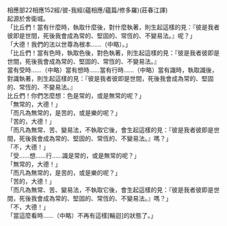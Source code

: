 相應部22相應152經/彼-我經(蘊相應/蘊篇/修多羅)(莊春江譯)  
起源於舍衛城。  
「比丘們！當有什麼時，執取什麼後，對什麼執著，則生起這樣的見：『彼是我者彼即是世間，死後我會成為常的、堅固的、常恆的、不變易法。』呢？」  
「大德！我們的法以世尊為根本……（中略）。」  
「比丘們！當有色時，執取色後，對色執著，則生起這樣的見：『彼是我者彼即是世間，死後我會成為常的、堅固的、常恆的、不變易法。』  
當有受時……（中略）當有想時……當有行時……（中略）當有識時，執取識後，對識執著，則生起這樣的見：『彼是我者彼即是世間，死後我會成為常的、堅固的、常恆的、不變易法。』  
比丘們！你們怎麼想：色是常的，或是無常的呢？」  
「無常的，大德！」  
「而凡為無常的，是苦的，或是樂的呢？」  
「苦的，大德！」  
「而凡為無常、苦、變易法，不執取它後，會生起這樣的見：『彼是我者彼即是世間，死後我會成為常的、堅固的、常恆的、不變易法。』嗎？」  
「不，大德！」  
「受……想……行……識是常的，或是無常的呢？」  
「無常的，大德！」  
「而凡為無常的，是苦的，或是樂的呢？」  
「苦的，大德！」  
「而凡為無常、苦、變易法，不執取它後，會生起這樣的見：『彼是我者彼即是世間，死後我會成為常的、堅固的、常恆的、不變易法。』嗎？」  
「不，大德！」  
「當這麼看時……（中略）不再有這樣[輪迴]的狀態了。」  
  
  
